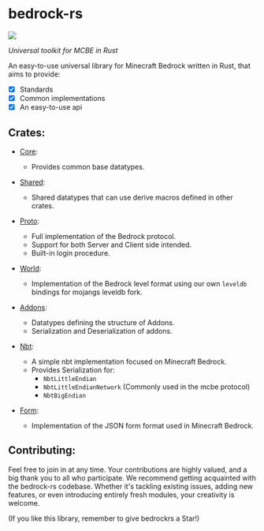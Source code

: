 # bedrock-rs

<a href="https://discord.gg/ArvWEVHGWs"><img src="https://img.shields.io/discord/1218673790775726182.svg?style=flat&label=Azurite&logo=discord&logoColor=ffffff&color=011e2c&labelColor=1f3157"><a/>

_Universal toolkit for MCBE in Rust_

An easy-to-use universal library for Minecraft Bedrock written in Rust, that aims to provide:

- [X] Standards
- [X] Common implementations
- [X] An easy-to-use api

## Crates:

- [Core](https://github.com/Adrian8115/bedrock-rs/tree/main/crates/core):
  - Provides common base datatypes.

- [Shared](https://github.com/Adrian8115/bedrock-rs/tree/main/crates/shared):
  - Shared datatypes that can use derive macros defined in other crates.

- [Proto](https://github.com/Adrian8115/bedrock-rs/tree/main/crates/proto):
  - Full implementation of the Bedrock protocol.
  - Support for both Server and Client side intended.
  - Built-in login procedure.

- [World](https://github.com/Adrian8115/bedrock-rs/tree/main/crates/world):
  - Implementation of the Bedrock level format using our own `leveldb` bindings for mojangs leveldb fork.

- [Addons](https://github.com/Adrian8115/bedrock-rs/tree/main/crates/addon):
  - Datatypes defining the structure of Addons.
  - Serialization and Deserialization of addons.

- [Nbt](https://github.com/Adrian8115/bedrock-rs/tree/main/crates/nbt):
  - A simple nbt implementation focused on Minecraft Bedrock.
  - Provides Serialization for:
    - `NbtLittleEndian`
    - `NbtLittleEndianNetwork` (Commonly used in the mcbe protocol)
    - `NbtBigEndian`

- [Form](https://github.com/Adrian8115/bedrock-rs/tree/main/crates/form):
  - Implementation of the JSON form format used in Minecraft Bedrock.

## Contributing:

Feel free to join in at any time. Your contributions are highly valued, and a big thank you to all who participate. We
recommend getting acquainted with the bedrock-rs codebase. Whether it's tackling existing issues, adding new features,
or even introducing entirely fresh modules, your creativity is welcome.

(If you like this library, remember to give bedrockrs a Star!)
